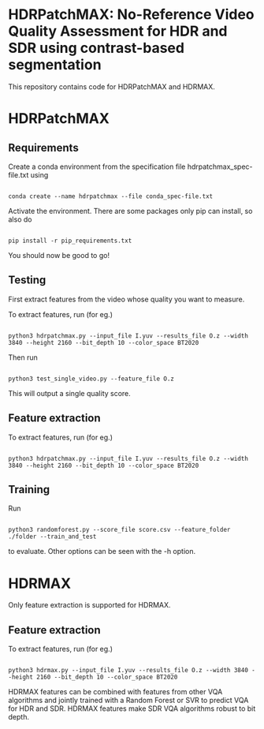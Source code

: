 # HDRPatchMAX: No-Reference Video Quality Assessment for HDR and SDR using contrast-based segmentation

This repository contains code for HDRPatchMAX and HDRMAX.

# HDRPatchMAX 

## Requirements

Create a conda environment from the specification file  hdrpatchmax_spec-file.txt using
```

conda create --name hdrpatchmax --file conda_spec-file.txt

```
Activate the environment. There are some packages only pip can install, so also do 

```

pip install -r pip_requirements.txt

```

You should now be good to go!


## Testing 

First extract features from the video whose quality you want to measure.

To extract features, run (for eg.)
```

python3 hdrpatchmax.py --input_file I.yuv --results_file O.z --width 3840 --height 2160 --bit_depth 10 --color_space BT2020

```

Then run 
```

python3 test_single_video.py --feature_file O.z

```

This will output a single quality score.
## Feature extraction

To extract features, run (for eg.)
```

python3 hdrpatchmax.py --input_file I.yuv --results_file O.z --width 3840 --height 2160 --bit_depth 10 --color_space BT2020

```

## Training 

Run 
```

python3 randomforest.py --score_file score.csv --feature_folder ./folder --train_and_test

```
to evaluate. Other options can be seen with the -h option.

# HDRMAX

Only feature extraction is supported for HDRMAX.

## Feature extraction

To extract features, run (for eg.)
```

python3 hdrmax.py --input_file I.yuv --results_file O.z --width 3840 --height 2160 --bit_depth 10 --color_space BT2020

```

HDRMAX features can be combined with features from other VQA algorithms and jointly trained with a Random Forest or SVR to predict VQA for HDR and SDR. HDRMAX features make SDR VQA algorithms robust to bit depth.
